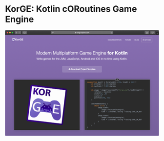 # KorGE: Kotlin cORoutines Game Engine

[![KorGE Game Engine Landing](docs/landing.png)](https://korge.soywiz.com/)
